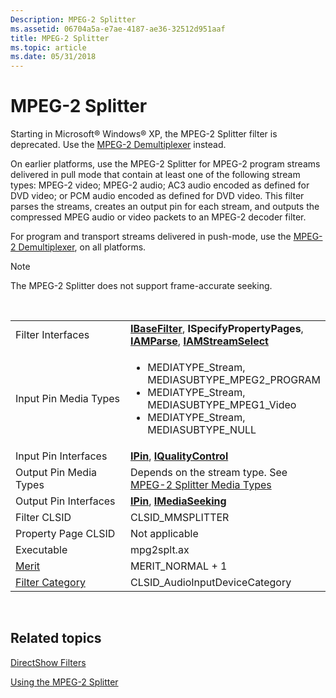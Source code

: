 ```yaml
---
Description: MPEG-2 Splitter
ms.assetid: 06704a5a-e7ae-4187-ae36-32512d951aaf
title: MPEG-2 Splitter
ms.topic: article
ms.date: 05/31/2018
---
```


# MPEG-2 Splitter

Starting in Microsoft® Windows® XP, the MPEG-2 Splitter filter is deprecated. Use the [MPEG-2 Demultiplexer](mpeg-2-demultiplexer.md) instead.

On earlier platforms, use the MPEG-2 Splitter for MPEG-2 program streams delivered in pull mode that contain at least one of the following stream types: MPEG-2 video; MPEG-2 audio; AC3 audio encoded as defined for DVD video; or PCM audio encoded as defined for DVD video. This filter parses the streams, creates an output pin for each stream, and outputs the compressed MPEG audio or video packets to an MPEG-2 decoder filter.

For program and transport streams delivered in push-mode, use the [MPEG-2 Demultiplexer](mpeg-2-demultiplexer.md), on all platforms.

> [!Note]  
> The MPEG-2 Splitter does not support frame-accurate seeking.

 



<table>
<colgroup>
<col style="width: 50%" />
<col style="width: 50%" />
</colgroup>
<tbody>
<tr class="odd">
<td>Filter Interfaces</td>
<td><a href="/windows/desktop/api/Strmif/nn-strmif-ibasefilter"><strong>IBaseFilter</strong></a>, <strong>ISpecifyPropertyPages</strong>, <a href="/windows/desktop/api/Amparse/nn-amparse-iamparse"><strong>IAMParse</strong></a>, <a href="/windows/desktop/api/Strmif/nn-strmif-iamstreamselect"><strong>IAMStreamSelect</strong></a></td>
</tr>
<tr class="even">
<td>Input Pin Media Types</td>
<td><ul>
<li>MEDIATYPE_Stream, MEDIASUBTYPE_MPEG2_PROGRAM</li>
<li>MEDIATYPE_Stream, MEDIASUBTYPE_MPEG1_Video</li>
<li>MEDIATYPE_Stream, MEDIASUBTYPE_NULL</li>
</ul></td>
</tr>
<tr class="odd">
<td>Input Pin Interfaces</td>
<td><a href="/windows/desktop/api/Strmif/nn-strmif-ipin"><strong>IPin</strong></a>, <a href="/windows/desktop/api/Strmif/nn-strmif-iqualitycontrol"><strong>IQualityControl</strong></a></td>
</tr>
<tr class="even">
<td>Output Pin Media Types</td>
<td>Depends on the stream type. See <a href="mpeg-2-splitter-media-types.md">MPEG-2 Splitter Media Types</a></td>
</tr>
<tr class="odd">
<td>Output Pin Interfaces</td>
<td><a href="/windows/desktop/api/Strmif/nn-strmif-ipin"><strong>IPin</strong></a>, <a href="/windows/desktop/api/Strmif/nn-strmif-imediaseeking"><strong>IMediaSeeking</strong></a></td>
</tr>
<tr class="even">
<td>Filter CLSID</td>
<td>CLSID_MMSPLITTER</td>
</tr>
<tr class="odd">
<td>Property Page CLSID</td>
<td>Not applicable</td>
</tr>
<tr class="even">
<td>Executable</td>
<td>mpg2splt.ax</td>
</tr>
<tr class="odd">
<td><a href="merit.md">Merit</a></td>
<td>MERIT_NORMAL + 1</td>
</tr>
<tr class="even">
<td><a href="filter-categories.md">Filter Category</a></td>
<td>CLSID_AudioInputDeviceCategory</td>
</tr>
</tbody>
</table>



 

## Related topics

<dl> <dt>

[DirectShow Filters](directshow-filters.md)
</dt> <dt>

[Using the MPEG-2 Splitter](using-the-mpeg-2-splitter.md)
</dt> </dl>

 

 



